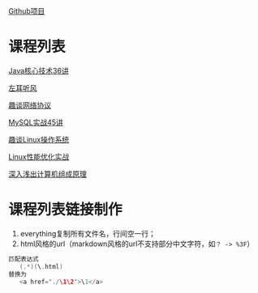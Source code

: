 ﻿[Github项目](https://github.com/tiandaochouqin1/Geek-Course)
# 课程列表

[Java核心技术36讲](./02-Java核心技术36讲/)

[左耳听风](./04-左耳听风/)


[趣谈网络协议](./05-趣谈网络协议/)

[MySQL实战45讲](./06-MySQL实战45讲/)

[趣谈Linux操作系统](./15-趣谈Linux操作系统/)

[Linux性能优化实战](./12-Linux性能优化实战/)

[深入浅出计算机组成原理](./31-深入浅出计算机组成原理/)



# 课程列表链接制作
1. everything复制所有文件名，行间空一行；
2. html风格的url（markdown风格的url不支持部分中文字符，如`？ -> %3F`）

```C
匹配表达式
   (.*)(\.html)
替换为
   <a href="./\1\2">\1</a>

```

